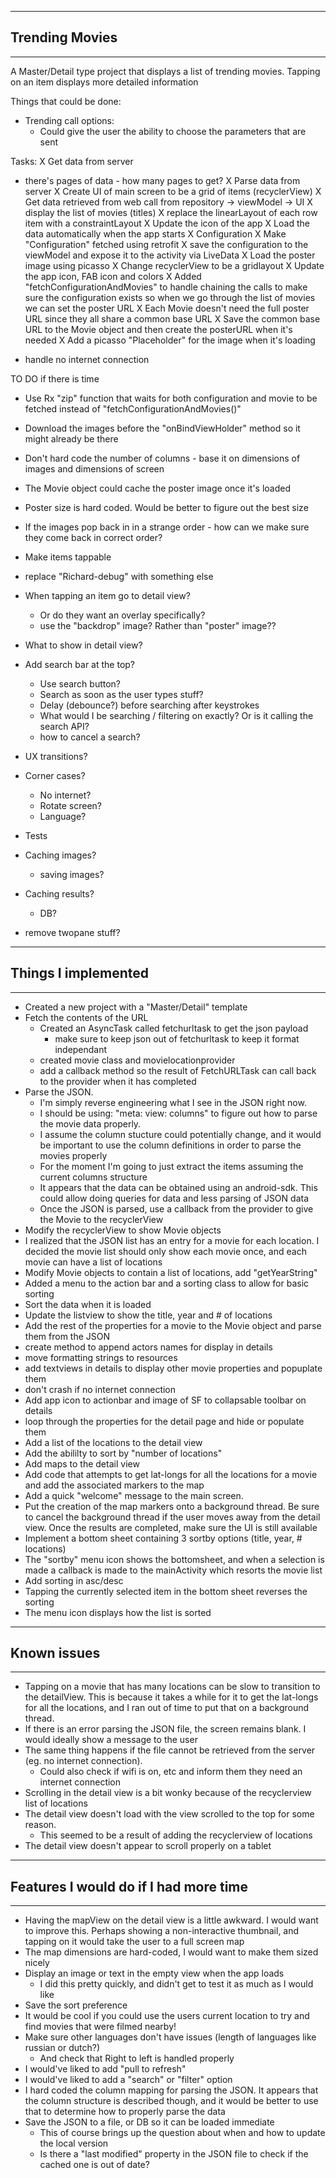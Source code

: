 ---------------------------
## Trending Movies
----------------------------

A Master/Detail type project that displays a list of trending movies.  Tapping on an item displays more detailed information


Things that could be done:
- Trending call options:
  - Could give the user the ability to choose the parameters that are sent

Tasks:
X Get data from server
  - there's pages of data - how many pages to get?
X Parse data from server
X Create UI of main screen to be a grid of items (recyclerView)
X Get data retrieved from web call from repository -> viewModel -> UI
X display the list of movies (titles)
X replace the linearLayout of each row item with a constraintLayout
X Update the icon of the app
X Load the data automatically when the app starts
X Configuration
  X Make "Configuration" fetched using retrofit
  X save the configuration to the viewModel and expose it to the activity via LiveData
X Load the poster image using picasso
X Change recyclerView to be a gridlayout
X Update the app icon, FAB icon and colors
X Added "fetchConfigurationAndMovies" to handle chaining the calls to make sure the configuration
  exists so when we go through the list of movies we can set the poster URL
X Each Movie doesn't need the full poster URL since they all share a common base URL
  X Save the common base URL to the Movie object and then create the posterURL when it's needed
X Add a picasso "Placeholder" for the image when it's loading

- handle no internet connection



TO DO if there is time
- Use Rx "zip" function that waits for both configuration and movie to be fetched instead of "fetchConfigurationAndMovies()"
- Download the images before the "onBindViewHolder" method so it might already be there
- Don't hard code the number of columns - base it on dimensions of images and dimensions of screen
- The Movie object could cache the poster image once it's loaded
- Poster size is hard coded.  Would be better to figure out the best size


- If the images pop back in in a strange order - how can we make sure they come back in correct order?
- Make items tappable
- replace "Richard-debug" with something else
- When tapping an item go to detail view?
  - Or do they want an overlay specifically?
  - use the "backdrop" image?  Rather than "poster" image??
- What to show in detail view?
- Add search bar at the top?
  - Use search button?
  - Search as soon as the user types stuff?
  - Delay (debounce?) before searching after keystrokes
  - What would I be searching / filtering on exactly?  Or is it calling the search API?
  - how to cancel a search?
- UX transitions?
- Corner cases?
  - No internet?
  - Rotate screen?
  - Language?
- Tests
- Caching images?
  - saving images?
- Caching results?
  - DB?
- remove twopane stuff?














----------------------------
## Things I implemented
----------------------------

- Created a new project with a "Master/Detail" template
- Fetch the contents of the URL
  - Created an AsyncTask called fetchurltask to get the json payload
    - make sure to keep json out of fetchurltask to keep it format independant
  - created movie class and movielocationprovider
  - add a callback method so the result of FetchURLTask can call back to the provider when it has completed
- Parse the JSON.
  - I'm simply reverse engineering what I see in the JSON right now.
  - I should be using: "meta: view: columns" to figure out how to parse the movie data properly.
  - I assume the column stucture could potentially change, and it would be important to use the
    column definitions in order to parse the movies properly
  - For the moment I'm going to just extract the items assuming the current columns structure
  - It appears that the data can be obtained using an android-sdk.  This could allow doing queries
    for data and less parsing of JSON data
  - Once the JSON is parsed, use a callback from the provider to give the Movie<List> to the recyclerView
- Modify the recyclerView to show Movie objects
- I realized that the JSON list has an entry for a movie for each location.  I decided the movie list
  should only show each movie once, and each movie can have a list of locations
- Modify Movie objects to contain a list of locations, add "getYearString"
- Added a menu to the action bar and a sorting class to allow for basic sorting
- Sort the data when it is loaded
- Update the listview to show the title, year and # of locations
- Add the rest of the properties for a movie to the Movie object and parse them from the JSON
- create method to append actors names for display in details
- move formatting strings to resources
- add textviews in details to display other movie properties and popuplate them
- don't crash if no internet connection
- Add app icon to actionbar and image of SF to collapsable toolbar on details
- loop through the properties for the detail page and hide or populate them
- Add a list of the locations to the detail view
- Add the abililty to sort by "number of locations"
- Add maps to the detail view
- Add code that attempts to get lat-longs for all the locations for a movie and add the
  associated markers to the map
- Add a quick "welcome" message to the main screen.
- Put the creation of the map markers onto a background thread.  Be sure to cancel the background
  thread if the user moves away from the detail view.  Once the results are completed, make sure
  the UI is still available
- Implement a bottom sheet containing 3 sortby options (title, year, # locations)
- The "sortby" menu icon shows the bottomsheet, and when a selection is made a callback is made to the mainActivity which resorts the movie list
- Add sorting in asc/desc
- Tapping the currently selected item in the bottom sheet reverses the sorting
- The menu icon displays how the list is sorted

----------------------------
## Known issues
----------------------------

- Tapping on a movie that has many locations can be slow to transition to the detailView.  This is because it takes
  a while for it to get the lat-longs for all the locations, and I ran out of time to put that on a background thread.
- If there is an error parsing the JSON file, the screen remains blank.  I would ideally show a message to the user
- The same thing happens if the file cannot be retrieved from the server (eg. no internet connection).
  - Could also check if wifi is on, etc and inform them they need an internet connection
- Scrolling in the detail view is a bit wonky because of the recyclerview list of locations
- The detail view doesn't load with the view scrolled to the top for some reason.
  - This seemed to be a result of adding the recyclerview of locations
- The detail view doesn't appear to scroll properly on a tablet

----------------------------
## Features I would do if I had more time
----------------------------

- Having the mapView on the detail view is a little awkward.  I would want to improve this.  Perhaps
  showing a non-interactive thumbnail, and tapping on it would take the user to a full screen map
- The map dimensions are hard-coded, I would want to make them sized nicely
- Display an image or text in the empty view when the app loads
  - I did this pretty quickly, and didn't get to test it as much as I would like
- Save the sort preference
- It would be cool if you could use the users current location to try and find movies that were
  filmed nearby!
- Make sure other languages don't have issues (length of languages like russian or dutch?)
  - And check that Right to left is handled properly
- I would've liked to add "pull to refresh"
- I would've liked to add a "search" or "filter" option
- I hard coded the column mapping for parsing the JSON.  It appears that the column structure is
  described though, and it would be better to use that to determine how to properly parse the data
- Save the JSON to a file, or DB so it can be loaded immediate
  - This of course brings up the question about when and how to update the local version
  - Is there a "last modified" property in the JSON file to check if the cached one is out of date?

